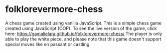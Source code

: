 # folklorevermore-chess
A chess game created using vanilla JavaScript.
This is a simple chess game created using JavaScript (OOP). To see the live version of the game, click here: https://gamalielara.github.io/folklorevermore-chess/
The player is only able to play the white piece, and please note that this game doesn't support special moves like en passant or castling. 
